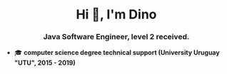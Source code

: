 <h1 align="center">Hi 👋, I'm Dino</h1>
<h3 align="center">Java Software Engineer, level 2 received. </h3>

- 🎓 **computer science degree technical support (University Uruguay "UTU", 2015 - 2019)**
